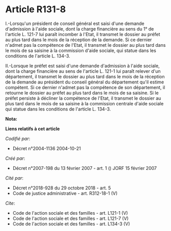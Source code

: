 # Article R131-8

I.-Lorsqu'un président de conseil général est saisi d'une demande d'admission à l'aide sociale, dont la charge financière au
sens du 1° de l'article L. 121-7 lui paraît incomber à l'Etat, il transmet le dossier au préfet au plus tard dans le mois de
la réception de la demande. Si ce dernier n'admet pas la compétence de l'Etat, il transmet le dossier au plus tard dans le
mois de sa saisine à la commission d'aide sociale, qui statue dans les conditions de l'article L. 134-3. 

II.-Lorsque le préfet est saisi d'une demande d'admission à l'aide sociale, dont la charge financière au sens de l'article L.
121-1 lui paraît relever d'un département, il transmet le dossier au plus tard dans le mois de la réception de la demande au
président du conseil général du département qu'il estime compétent. Si ce dernier n'admet pas la compétence de son
département, il retourne le dossier au préfet au plus tard dans le mois de sa saisine. Si le préfet persiste à décliner la
compétence de l'Etat, il transmet le dossier au plus tard dans le mois de sa saisine à la commission centrale d'aide sociale
qui statue dans les conditions de l'article L. 134-3.

**Nota:**



**Liens relatifs à cet article**

_Codifié par_:

  - Décret n°2004-1136 2004-10-21

_Créé par_:

  - Décret n°2007-198 du 13 février 2007 - art. 1 () JORF 15 février 2007

_Cité par_:

  - Décret n°2018-928 du 29 octobre 2018 - art. 5
  - Code de justice administrative - art. R312-18-1 (V)

_Cite_:

  - Code de l'action sociale et des familles - art. L121-1 (V)
  - Code de l'action sociale et des familles - art. L121-7 (V)
  - Code de l'action sociale et des familles - art. L134-3 (V)
